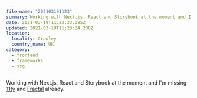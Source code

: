```yaml
---
file-name: "202103191123"
summary: Working with Next.js, React and Storybook at the moment and I'm missing 11ty and Fractal already.
date: 2021-03-19T11:23:33.385Z
updated: 2021-03-19T11:23:34.208Z
location:
  locality: Crawley
  country_name: UK
category:
  - frontend
  - frameworks
  - ssg
---
```

Working with Next.js, React and Storybook at the moment and I'm missing [11ty](https://www.11ty.dev/) and [Fractal](https://fractal.build/) already.
